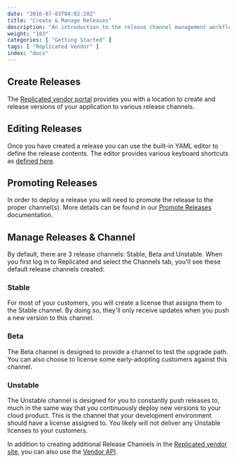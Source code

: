 ```yaml
---
date: "2016-07-03T04:02:20Z"
title: "Create & Manage Releases"
description: "An introduction to the release channel management workflow for development on the Replicated platform."
weight: "103"
categories: [ "Getting Started" ]
tags: [ "Replicated Vendor" ]
index: "docs"
---
```


## Create Releases
The [Replicated vendor portal](https://vendor.replicated.com) provides you with a location to create and release versions of your application to various release channels.

## Editing Releases
Once you have created a release you can use the built-in YAML editor to define the release contents. The editor provides various keyboard shortcuts as [defined here](https://github.com/ajaxorg/ace/wiki/Default-Keyboard-Shortcuts).

## Promoting Releases
In order to deploy a release you will need to promote the release to the proper channel(s). More details can be found in our [Promote Releases](/docs/distributing-an-application/promote-releases/) documentation.

## Manage Releases & Channel
By default, there are 3 release channels: Stable, Beta and Unstable. When you first log in to Replicated and select the Channels tab, you'll see these default release channels created:

### Stable
For most of your customers, you will create a license that assigns them to the Stable channel. By doing so, they'll only receive updates when you push a new version to this channel.

### Beta
The Beta channel is designed to provide a channel to test the upgrade path. You can also choose to license some early-adopting customers against this channel.

### Unstable
The Unstable channel is designed for you to constantly push releases to, much in the same way that you continuously deploy new versions to your cloud product. This is the channel that your development environment should have a license assigned to. You likely will not deliver any Unstable licenses to your customers.

In addition to creating additional Release Channels in the [Replicated vendor site](https://vendor.replicated.com/channels), you can also use the [Vendor API](/api/vendor-api/).
